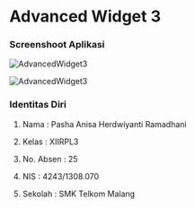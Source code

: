 # Advanced Widget 3

### Screenshoot Aplikasi

![AdvancedWidget3](https://cloud.githubusercontent.com/assets/15698959/18704044/8c48e7c8-8012-11e6-9116-db9e1eac9d7c.JPG)

![AdvancedWidget3](https://cloud.githubusercontent.com/assets/15698959/18704046/8ef4ab56-8012-11e6-8c95-2522d70979bc.JPG)

### Identitas Diri

1. Nama : Pasha Anisa Herdwiyanti Ramadhani

2. Kelas : XIIRPL3

3. No. Absen : 25

4. NIS : 4243/1308.070

5. Sekolah : SMK Telkom Malang
